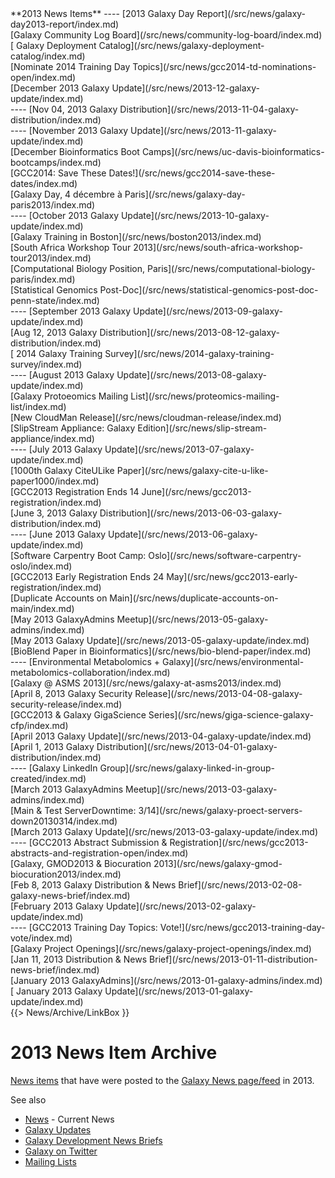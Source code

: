 <div class='linkbox'>
**2013 News Items**
----
[2013 Galaxy Day Report](/src/news/galaxy-day2013-report/index.md)<br />
[Galaxy Community Log Board](/src/news/community-log-board/index.md)<br />
[ Galaxy Deployment Catalog](/src/news/galaxy-deployment-catalog/index.md)<br />
[Nominate 2014 Training Day Topics](/src/news/gcc2014-td-nominations-open/index.md)<br />
[December 2013 Galaxy Update](/src/news/2013-12-galaxy-update/index.md)<br />
----
[Nov 04, 2013 Galaxy Distribution](/src/news/2013-11-04-galaxy-distribution/index.md)<br />
----
[November 2013 Galaxy Update](/src/news/2013-11-galaxy-update/index.md)<br />
[December Bioinformatics Boot Camps](/src/news/uc-davis-bioinformatics-bootcamps/index.md)<br />
[GCC2014: Save These Dates!](/src/news/gcc2014-save-these-dates/index.md)<br />
[Galaxy Day, 4 décembre à Paris](/src/news/galaxy-day-paris2013/index.md)<br />
----
[October 2013 Galaxy Update](/src/news/2013-10-galaxy-update/index.md)<br />
[Galaxy Training in Boston](/src/news/boston2013/index.md)<br />
[South Africa Workshop Tour 2013](/src/news/south-africa-workshop-tour2013/index.md)<br />
[Computational Biology Position, Paris](/src/news/computational-biology-paris/index.md)<br />
[Statistical Genomics Post-Doc](/src/news/statistical-genomics-post-doc-penn-state/index.md)<br />
----
[September 2013 Galaxy Update](/src/news/2013-09-galaxy-update/index.md)<br />
[Aug 12, 2013 Galaxy Distribution](/src/news/2013-08-12-galaxy-distribution/index.md)<br />
[ 2014 Galaxy Training Survey](/src/news/2014-galaxy-training-survey/index.md)<br />
----
[August 2013 Galaxy Update](/src/news/2013-08-galaxy-update/index.md)<br />
[Galaxy Protoeomics Mailing List](/src/news/proteomics-mailing-list/index.md)<br />
[New CloudMan Release](/src/news/cloudman-release/index.md)<br />
[SlipStream Appliance: Galaxy Edition](/src/news/slip-stream-appliance/index.md)<br />
----
[July 2013 Galaxy Update](/src/news/2013-07-galaxy-update/index.md)<br />
[1000th Galaxy CiteULike Paper](/src/news/galaxy-cite-u-like-paper1000/index.md)<br />
[GCC2013 Registration Ends 14 June](/src/news/gcc2013-registration/index.md)<br />
[June 3, 2013 Galaxy Distribution](/src/news/2013-06-03-galaxy-distribution/index.md)<br />
----
[June 2013 Galaxy Update](/src/news/2013-06-galaxy-update/index.md)<br />
[Software Carpentry Boot Camp: Oslo](/src/news/software-carpentry-oslo/index.md)<br />
[GCC2013 Early Registration Ends 24 May](/src/news/gcc2013-early-registration/index.md)<br />
[Duplicate Accounts on Main](/src/news/duplicate-accounts-on-main/index.md)<br />
[May 2013 GalaxyAdmins Meetup](/src/news/2013-05-galaxy-admins/index.md)<br />
[May 2013 Galaxy Update](/src/news/2013-05-galaxy-update/index.md)<br />
[BioBlend Paper in Bioinformatics](/src/news/bio-blend-paper/index.md)<br />
----
[Environmental Metabolomics + Galaxy](/src/news/environmental-metabolomics-collaboration/index.md)<br />
[Galaxy @ ASMS 2013](/src/news/galaxy-at-asms2013/index.md)<br />
[April 8, 2013 Galaxy Security Release](/src/news/2013-04-08-galaxy-security-release/index.md)<br />
[GCC2013 & Galaxy GigaScience Series](/src/news/giga-science-galaxy-cfp/index.md)<br />
[April 2013 Galaxy Update](/src/news/2013-04-galaxy-update/index.md)<br />
[April 1, 2013 Galaxy Distribution](/src/news/2013-04-01-galaxy-distribution/index.md)<br />
----
[Galaxy LinkedIn Group](/src/news/galaxy-linked-in-group-created/index.md)<br />
[March 2013 GalaxyAdmins Meetup](/src/news/2013-03-galaxy-admins/index.md)<br />
[Main & Test ServerDowntime: 3/14](/src/news/galaxy-proect-servers-down20130314/index.md)<br />
[March 2013 Galaxy Update](/src/news/2013-03-galaxy-update/index.md)<br />
----
[GCC2013 Abstract Submission & Registration](/src/news/gcc2013-abstracts-and-registration-open/index.md)<br />
[Galaxy, GMOD2013 & Biocuration 2013](/src/news/galaxy-gmod-biocuration2013/index.md)<br />
[Feb 8, 2013 Galaxy Distribution & News Brief](/src/news/2013-02-08-galaxy-news-brief/index.md)<br />
[February 2013 Galaxy Update](/src/news/2013-02-galaxy-update/index.md)<br />
----
[GCC2013 Training Day Topics: Vote!](/src/news/gcc2013-training-day-vote/index.md)<br />
[Galaxy Project Openings](/src/news/galaxy-project-openings/index.md)<br />
[Jan 11, 2013 Distribution & News Brief](/src/news/2013-01-11-distribution-news-brief/index.md)<br />
[January 2013 GalaxyAdmins](/src/news/2013-01-galaxy-admins/index.md)<br />
[ January 2013 Galaxy Update](/src/news/2013-01-galaxy-update/index.md)<br />
</div>
{{> News/Archive/LinkBox }}

# 2013 News Item Archive

[News items](/src/news/index.md) that have were posted to the [Galaxy News page/feed](/src/news/index.md) in 2013.

See also 
* [News](/src/news/index.md) - Current News
* [Galaxy Updates](/src/galaxy-updates/index.md)
* [Galaxy Development News Briefs](/src/docs/index.md)
* [Galaxy on Twitter](/src/galaxy-on-twitter/index.md)
* [Mailing Lists](/src/mailing-lists/index.md)

<div class='newsItemList'>
